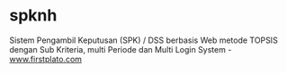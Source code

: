 # spknh
Sistem Pengambil Keputusan (SPK) / DSS berbasis Web metode TOPSIS dengan Sub Kriteria, multi Periode dan Multi Login System - www.firstplato.com
